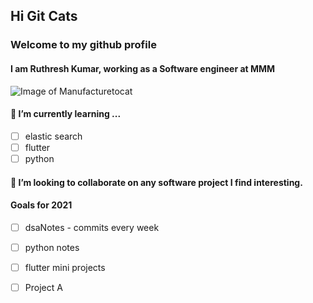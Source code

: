 ## Hi Git Cats
### Welcome to my github profile

#### I am Ruthresh Kumar, working as a Software engineer at MMM
![Image of Manufacturetocat](https://octodex.github.com/images/manufacturetocat.png)

#### 🌱 I’m currently learning ...
  - [ ] elastic search
  - [ ] flutter
  - [ ] python

#### 👯 I’m looking to collaborate on any software project I find interesting.

#### Goals for 2021
- [ ] dsaNotes - commits every week
- [ ] python notes
- [ ] flutter mini projects
- [ ] Project A


<!--
**ruthresh1/ruthresh1** is a ✨ _special_ ✨ repository because its `README.md` (this file) appears on your GitHub profile.

Here are some ideas to get you started:

- 🔭 I’m currently working on ...
- 🌱 I’m currently learning ...
- 👯 I’m looking to collaborate on ...
- 🤔 I’m looking for help with ...
- 💬 Ask me about ...
- 📫 How to reach me: ...
- 😄 Pronouns: ...
- ⚡ Fun fact: ...

Collapsable list
<details>
</details>
-->
